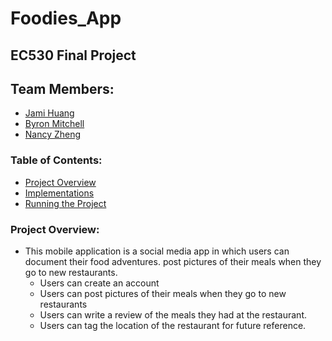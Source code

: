 # Foodies_App

## EC530 Final Project

## Team Members:
* [Jami Huang](https://github.com/jamih)
* [Byron Mitchell](https://github.com/Byron05)
* [Nancy Zheng](https://github.com/nancyzhe)

### Table of Contents:
* [Project Overview](#projectoverview)
* [Implementations](#implementations)
* [Running the Project](#runningapp)

<a name="projectoverview"></a> 
### Project Overview: ###
* This mobile application is a social media app in which users can document their food adventures. post pictures of their meals when they go to new restaurants. 
    * Users can create an account 
    * Users can post pictures of their meals when they go to new restaurants
    * Users can write a review of the meals they had at the restaurant.
    * Users can tag the location of the restaurant for future reference.




   



